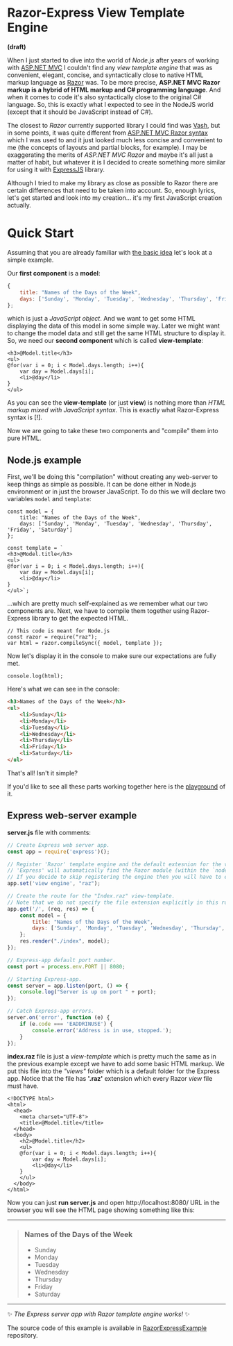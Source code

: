 # Razor-Express View Template Engine 
**(draft)**


When I just started to dive into the world of *Node.js* after years of working with [ASP.NET MVC](https://docs.microsoft.com/en-us/aspnet/core/mvc/overview) I couldn't find any *view template engine* that was as convenient, elegant, concise, and syntactically close to native HTML markup language as [Razor](https://docs.microsoft.com/en-us/aspnet/core/mvc/views/layout) was. To be more precise, **ASP.NET MVC Razor markup is a hybrid of HTML markup and C# programming language**. And when it comes to code it's also syntactically close to the original C# language. So, this is exactly what I expected to see in the NodeJS world (except that it should be JavaScript instead of C#). 

The closest to *Razor* currently supported library I could find was [Vash](https://www.npmjs.com/package/vash), but in some points, it was quite different from [ASP.NET MVC Razor syntax](https://docs.microsoft.com/en-us/aspnet/core/mvc/views/razor) which I was used to and it just looked much less concise and convenient to me (the concepts of layouts and partial blocks, for example). I may be exaggerating the merits of *ASP.NET MVC Razor* and maybe it's all just a matter of habit, but whatever it is I decided to create something more similar for using it with [ExpressJS](https://expressjs.com) library.

Although I tried to make my library as close as possible to Razor there are certain differences that need to be taken into account. So, enough lyrics, let's get started and look into my creation... it's my first JavaScript creation actually.

Quick Start
===

Assuming that you are already familiar with [the basic idea](https://github.com/DevelAx/RazorExpress/blob/master/docs/overview.md#the-overview-of-razor-express) let's look at a simple example. 

Our **first component** is a **model**:
```js
{
    title: "Names of the Days of the Week",
    days: ['Sunday', 'Monday', 'Tuesday', 'Wednesday', 'Thursday', 'Friday', 'Saturday']
};
```
which is just a *JavaScript object*. And we want to get some HTML displaying the data of this model in some simple way. Later we might want to change the model data and still get the same HTML structure to display it. So, we need our **second component** which is called **view-template**:
```HTML+Razor
<h3>@Model.title</h3>
<ul>
@for(var i = 0; i < Model.days.length; i++){
    var day = Model.days[i];
    <li>@day</li>
}
</ul>
```

As you can see the **view-template** (or just **view**) is nothing more than *HTML markup mixed with JavaScript syntax*. This is exactly what Razor-Express syntax is [!].

Now we are going to take these two components and "compile" them into pure HTML.   

Node.js example
---
First, we'll be doing this "compilation" without creating any web-server to keep things as simple as possible. It can be done either in Node.js environment or in just the browser JavaScript. To do this we will declare two variables `model` and `template`:

```JS
const model = {
    title: "Names of the Days of the Week",
    days: ['Sunday', 'Monday', 'Tuesday', 'Wednesday', 'Thursday', 'Friday', 'Saturday']
};

const template = `
<h3>@Model.title</h3>
<ul>
@for(var i = 0; i < Model.days.length; i++){
    var day = Model.days[i];
    <li>@day</li>
}
</ul>`;
```
...which are pretty much self-explained as we remember what our two components are. Next, we have to compile them together using Razor-Express library to get the expected HTML.

```JS
// This code is meant for Node.js 
const razor = require("raz");
var html = razor.compileSync({ model, template });
```

Now let's display it in the console to make sure our expectations are fully met.

```JS
console.log(html);
```
Here's what we can see in the console:
```HTML
<h3>Names of the Days of the Week</h3>
<ul>
    <li>Sunday</li>
    <li>Monday</li>
    <li>Tuesday</li>
    <li>Wednesday</li>
    <li>Thursday</li>
    <li>Friday</li>
    <li>Saturday</li>
</ul>
```
That's all! Isn't it simple?

If you'd like to see all these parts working together here is the [playground](https://runkit.com/develax/5bf574e98b71430012d4e641) of it.

Express web-server example
---
**server.js** file with comments:
```js
// Create Express web server app.
const app = require('express')();

// Register 'Razor' template engine and the default extesnion for the view-template files.
// 'Express' will automatically find the Razor module (within the `node-modules` folder) using this extension. 
// If you decide to skip registering the engine then you will have to explicitly specify the file extension in the route handler.
app.set('view engine', "raz");

// Create the route for the "Index.raz" view-template.
// Note that we do not specify the file extension explicitly in this route because we already did it when registering the engine.
app.get('/', (req, res) => {
    const model = {
        title: "Names of the Days of the Week",
        days: ['Sunday', 'Monday', 'Tuesday', 'Wednesday', 'Thursday', 'Friday', 'Saturday']
    };
    res.render("./index", model);
});

// Express-app default port number.
const port = process.env.PORT || 8080;

// Starting Express-app.
const server = app.listen(port, () => {
    console.log("Server is up on port " + port);
});

// Catch Express-app errors.
server.on('error', function (e) {
    if (e.code === 'EADDRINUSE') {
        console.error('Address is in use, stopped.');
    }
});
```

**index.raz** file is just a *view-template* which is pretty much the same as in the previous example except we have to add some basic HTML markup. We put this file into the *"views"* folder which is a default folder for the Express app. Notice that the file has **'.raz'** extension which every Razor *view* file must have.
```HTML+Razor
<!DOCTYPE html>
<html>
  <head>
    <meta charset="UTF-8">
    <title>@Model.title</title>
  </head>
  <body>
    <h2>@Model.title</h2>
    <ul>
    @for(var i = 0; i < Model.days.length; i++){
        var day = Model.days[i];
        <li>@day</li>
    }
    </ul>
  </body>
</html>
```
Now you can just **run server.js** and open http://localhost:8080/ URL in the browser you will see the HTML page showing something like this:
___
> ### Names of the Days of the Week
> * Sunday
> * Monday
> * Tuesday
> * Wednesday
> * Thursday
> * Friday
> * Saturday
____

:sparkles: *The Express server app with Razor template engine works!* :sparkles:

The source code of this example is available in [RazorExpressExample](https://github.com/DevelAx/RazorExpressExample) repository.
